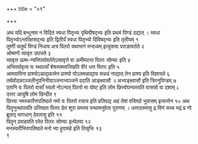 +++
title = "०९"

+++

 

अथ यदि बन्धुनाम न विदितं स्वधा पितृभ्यः पृथिवीषद्भ्यः इति प्रथमं पिण्डं
दद्यात् । स्वधा पितृभ्योऽन्तरिक्षसद्भ्यः इति द्वितीयँ स्वधा पितृभ्यो
दिविषद्भ्यः इति तृतीयम् १   
तूष्णीं चतुर्थं पिण्डं निधाय अत्र पितरो
यथाभागं मन्दध्वम् इत्युक्त्वा पराङावर्तते २   
ओष्मणो व्यावृत उपास्ते ३   
व्यावृत्त ऊष्म-ण्यभिपर्यावर्ततेऽव्यावृत्ते वा अमीमदन्त पितरः सोम्याः
इति ४   
अभिपर्यावृत्य यः स्थाल्याँ शेषस्तमवजिघ्रति वीरं धत्त पितरः इति ५   
आमयाविना प्राश्योऽन्नाद्यकामेन प्राश्यो योऽलमन्नाद्याय सन्नन्नं
नाद्यात् तेन प्राश्य इति विज्ञायते ६
तथैवोदकाञ्जलीनुपनिनीयाञ्जनाभ्यञ्जने
ददाति आङ्क्ष्वासौ ॥ अभ्यङ्क्ष्वासौ इति त्रिरनुपिण्डम् ७   
एतानि वः पितरो
वासाँ स्यतो नोऽन्यत् पितरो मा योष्ट इति लोम छित्त्वोपन्यस्यति वाससो
वा दशाम् ८   
उत्तर आयुषि लोम छिन्दीत ९   
छित्त्वा नमस्कारैरुपतिष्ठते नमो
वः पितरो रसाय इति प्रतिपद्य अहं तेषां वसिष्ठो भूयासम् इत्यन्तेन १०
अथ पितॄनुत्थापयति उत्तिष्ठत पितरः प्रेत शूरा यमस्य पन्थामनुवेता
पुराणम् । धत्तादस्मासु द्र विणं यच्च भद्रं प्र णो ब्रूताद्
भागधान् देवतासु इति ११   
पितॄन् प्रवाहयति परेत पितरः सोम्याः
इत्येतया १२   
मनस्वतीभिरुपतिष्ठते मनो न्वा हुवामहे इति तिसृभिः १३   
९
